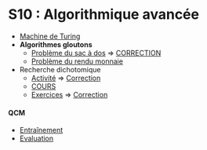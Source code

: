 # S10 : Algorithmique avancée
* [Machine de Turing](https://lycee.editions-bordas.fr/partage/a/2460516/chapitre-sequence-10-machine-de-turing)
* **Algorithmes gloutons**
  * [Problème du sac à dos](https://github.com/thfruchart/1nsi/blob/main/S10/SacADos.ipynb) => [CORRECTION](https://github.com/thfruchart/1nsi/blob/main/S10/SacADos_COMPLET.ipynb)
  * [Problème du rendu monnaie](https://github.com/thfruchart/1nsi/blob/main/S10/Rendu_Monnaie.ipynb)
* Recherche dichotomique
  * [Activité](https://github.com/thfruchart/1nsi/blob/main/S10/ACTIVITE_recherche_liste.ipynb) => [Correction](https://github.com/thfruchart/1nsi/blob/main/S10/ACTIVITE_recherche_liste_CORRECTION.ipynb)
  * [COURS](https://github.com/thfruchart/1nsi/blob/main/S10/COURS_Recherche_Dichotomique.ipynb)
  * [Exercices](https://github.com/thfruchart/1nsi/blob/main/S10/EXERCICES_Dichotomie.ipynb) => [Correction](https://github.com/thfruchart/1nsi/blob/main/S10/EXERCICES_Dichotomie_CORRECTION.ipynb)
#### QCM
* [Entraînement](https://genumsi.inria.fr/qcm.php?h=51efee7a1c357a407ebe42eb6d3f5c40)  [](https://genumsi.inria.fr/qcm-corrige.php?cle=MjAxOzE2MTY7MTYxNzsxODQzOzI1MQ==)
* [Evaluation](https://genumsi.inria.fr/qcm.php?h=3aed01796063e77ecadc6b4ad914c793)
